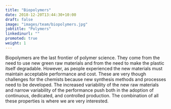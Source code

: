 ```yaml
---
title: "Biopolymers"
date: 2018-12-20T13:44:30+10:00
draft: false
image: "images/team/biopolymers.jpg"
jobtitle: "Polymers"
linkedinurl: ""
promoted: true
weight: 1
---
```


Biopolymers are the last frontier of polymer science. They come from the need to use new green raw materials and from the need to make
 the plastic itself degradable. However, as people experienced the new materials must maintain acceptable performance and cost.
 These are very though challenges for the chemists because new synthesis methods and processes need to be developed. 
 The increased variability of the new raw materials and narrow variability of the performance push both in the adoption of continuous, 
dedicated, and controlled production. The combination of all these properties is where we are very interested.